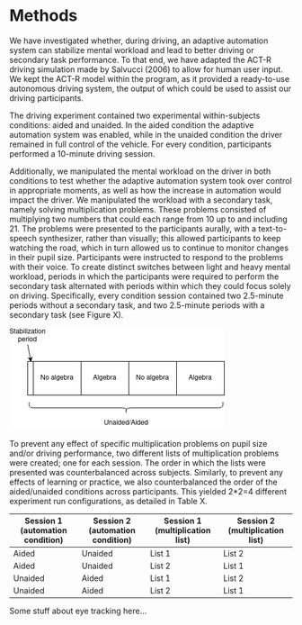 # Methods
We have investigated whether, during driving, an adaptive automation system can stabilize mental workload and lead to better driving or secondary task performance. To that end, we have adapted the ACT-R driving simulation made by Salvucci (2006) to allow for human user input. We kept the ACT-R model within the program, as it provided a ready-to-use autonomous driving system, the output of which could be used to assist our driving participants.

The driving experiment contained two experimental within-subjects conditions: aided and unaided. In the aided condition the adaptive automation system was enabled, while in the unaided condition the driver remained in full control of the vehicle. For every condition, participants performed a 10-minute driving session. 

Additionally, we manipulated the mental workload on the driver in both conditions to test whether the adaptive automation system took over control in appropriate moments, as well as how the increase in automation would impact the driver. We manipulated the workload with a secondary task, namely solving multiplication problems. These problems consisted of multiplying two numbers that could each range from 10 up to and including 21. The problems were presented to the participants aurally, with a text-to-speech synthesizer, rather than visually; this allowed participants to keep watching the road, which in turn allowed us to continue to monitor changes in their pupil size. Participants were instructed to respond to the problems with their voice. To create distinct switches between light and heavy mental workload, periods in which the participants were required to perform the secondary task alternated with periods within which they could focus solely on driving. Specifically, every condition session contained two 2.5-minute periods without a secondary task, and two 2.5-minute periods with a secondary task (see Figure X).

![experiment set-up](images/experiment_set-up.png "Experiment set-up")

To prevent any effect of specific multiplication problems on pupil size and/or driving performance, two different lists of multiplication problems were created; one for each session. The order in which the lists were presented was counterbalanced across subjects. Similarly, to prevent any effects of learning or practice, we also counterbalanced the order of the aided/unaided conditions across participants. This yielded 2*2=4 different experiment run configurations, as detailed in Table X.

| Session 1 (automation condition) | Session 2 (automation condition) | Session 1 (multiplication list) | Session 2 (multiplication list) |
|----------------------------------|----------------------------------|---------------------------------|---------------------------------|
| Aided                            | Unaided                          | List 1                          | List 2                          |
| Aided                            | Unaided                          | List 2                          | List 1                          |
| Unaided                          | Aided                            | List 1                          | List 2                          |
| Unaided                          | Aided                            | List 2                          | List 1                          |

Some stuff about eye tracking here...